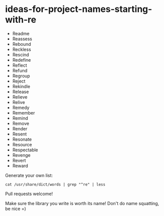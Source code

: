 # ideas-for-project-names-starting-with-re

- Readme
- Reassess
- Rebound
- Reckless
- Rescind
- Redefine
- Reflect
- Refund
- Regroup
- Reject
- Rekindle
- Release
- Relieve
- Relive
- Remedy
- Remember
- Remind
- Remove
- Render
- Resent
- Resonate
- Resource
- Respectable
- Revenge
- Revert
- Reward


Generate your own list:

```
cat /usr/share/dict/words | grep "^re" | less
```

Pull requests welcome!

Make sure the library you write is worth its name! Don't do name squatting, be nice =)
